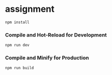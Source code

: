 # assignment

```sh
npm install
```

### Compile and Hot-Reload for Development

```sh
npm run dev
```

### Compile and Minify for Production

```sh
npm run build
```
